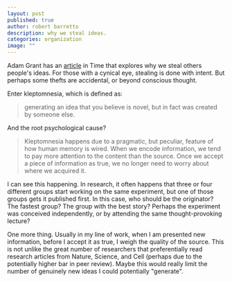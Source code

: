 ```yaml
---
layout: post
published: true
author: robert barretto
description: why we steal ideas.
categories: organization
image: ""
---
```


Adam Grant has an [article](http://time.com/3652127/why-we-steal-ideas/) in Time that explores why we steal others people's ideas. For those with a cynical eye, stealing is done with intent. But perhaps some thefts are accidental, or beyond conscious thought.

Enter kleptomnesia, which is defined as:
> generating an idea that you believe is novel, but in fact was created by someone else.

And the root psychological cause?
> Kleptomnesia happens due to a pragmatic, but peculiar, feature of how human memory is wired. When we encode information, we tend to pay more attention to the content than the source. Once we accept a piece of information as true, we no longer need to worry about where we acquired it.

I can see this happening. In research, it often happens that three or four different groups start working on the same experiment, but one of those groups gets it published first.  In this case, who should be the originator?  The fastest group?  The group with the best story?  Perhaps the experiment was conceived independently, or by attending the same thought-provoking lecture?  

One more thing. Usually in my line of work, when I am presented new information, before I accept it as true, I weigh the quality of the source. This is not unlike the great number of researchers that preferentially read research articles from Nature, Science, and Cell (perhaps due to the potentially higher bar in peer review). Maybe this would really limit the number of genuinely new ideas I could potentially "generate".
